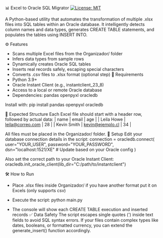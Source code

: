 📊 Excel to Oracle SQL Migrator
[![License: MIT](https://img.shields.io/badge/License-MIT-yellow.svg)](https://opensource.org/licenses/MIT)

A Python-based utility that automates the transformation of multiple .xlsx files into SQL tables within an Oracle database. It intelligently detects column names and data types, generates CREATE TABLE statements, and populates the tables using INSERT INTO.

⚙️ Features
- Scans multiple Excel files from the Organizador/ folder
- Infers data types from sample rows
- Dynamically creates Oracle SQL tables
- Inserts real records safely, escaping special characters
- Converts .csv files to .xlsx format (optional step)
🚀 Requirements
- Python 3.9+
- Oracle Instant Client (e.g., instantclient_23_8)
- Access to a local or remote Oracle database
- Dependencies:
    pandas
    openpyxl
    oracledb


Install with:
pip install pandas openpyxl oracledb


📁 Expected Structure
Each Excel file should start with a header row, followed by actual data:
| name | email | age | 
| Leila Howe | leila@correo.com | 28 | 
| Kevin Smith | kevin@ejemplo.cl | 34 | 


All files must be placed in the Organizador/ folder.
🔧 Setup
Edit your database connection details in the script:
connection = oracledb.connect(
    user="YOUR_USER",
    password="YOUR_PASSWORD",
    dsn="localhost:1521/XE"  # Update based on your Oracle config
)


Also set the correct path to your Oracle Instant Client:
oracledb.init_oracle_client(lib_dir="C:/path/to/instantclient")


🛠 How to Run
- Place .xlsx files inside Organizador/ if you have another format put it on Excels (only supports csv)
- Execute the script:
    python main.py

- The console will show each CREATE TABLE execution and inserted records
✅ Data Safety
The script escapes single quotes (') inside text fields to avoid SQL syntax errors. If your files contain complex types like dates, booleans, or formatted currency, you can extend the generate_insert() function accordingly.
